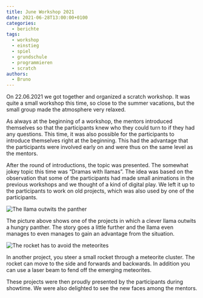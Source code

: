 ```yaml
---
title: June Workshop 2021
date: 2021-06-28T13:00:00+0100
categories:
  - berichte
tags:
  - workshop
  - einstieg
  - spiel
  - grundschule
  - programmieren
  - scratch
authors:
  - Bruno
---
```

On 22.06.2021 we got together and organized a scratch workshop.
It was quite a small workshop this time, so close to the summer vacations, but the small group made the atmosphere very relaxed.

As always at the beginning of a workshop, the mentors introduced themselves so that the participants knew who they could turn to if they had any questions.
This time, it was also possible for the participants to introduce themselves right at the beginning. This had the advantage that the participants were involved early on
and were thus on the same level as the mentors.

After the round of introductions, the topic was presented. The somewhat jokey topic this time was “Dramas with llamas”. The idea was based on the observation that some of the
participants had made small animations in the previous workshops and we thought of a kind of digital play.
We left it up to the participants to work on old projects, which was also used by one of the participants.

![](/images/cms/juni-workshop_listigeslama.png "The llama outwits the panther")

The picture above shows one of the projects in which a clever llama outwits a hungry panther. The story goes a little further and the llama even manages to
even manages to gain an advantage from the situation.

![](/images/cms/juni-workshop_rakete.png "The rocket has to avoid the meteorites")

In another project, you steer a small rocket through a meteorite cluster. The rocket can move to the side and forwards and backwards. In addition
you can use a laser beam to fend off the emerging meteorites.

These projects were then proudly presented by the participants during showtime.
We were also delighted to see the new faces among the mentors.